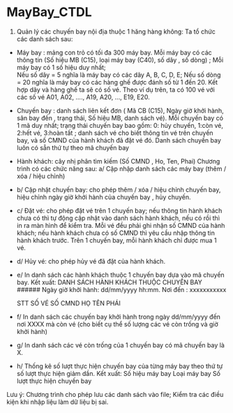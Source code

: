# MayBay_CTDL

1.	Quản lý các chuyến bay nội địa thuộc 1 hăng hàng không: Ta tổ chức các danh sách sau: 
- Máy bay : mảng con trỏ có tối đa 300 máy bay. Mỗi máy bay có các thông tin (Số hiệu MB (C15), loại máy bay (C40), số dãy , số dòng) ;  Mỗi máy bay có 1 số hiệu duy nhất;  
  Nếu số dãy = 5 nghĩa là máy bay có các dãy A, B, C, D, E; Nếu số dòng = 20 nghĩa là máy bay có các hàng ghế được đánh số từ 1 đến 20. Kết hợp dãy và hàng ghế ta sẽ có số vé.
Theo ví dụ trên, ta có 100 vé với các số vé A01, A02, ...., A19, A20, …, E19, E20.
- Chuyến bay : danh sách liên kết đơn ( Mã CB (C15),  Ngày giờ khởi hành, sân bay đến , trạng thái, Số hiệu MB, danh sách vé). Mỗi chuyến bay có 1 mã duy nhất; trạng thái chuyến bay bao gồm: 0: hủy chuyến, 1:còn vé, 2:hết vé, 3:hoàn tất ; danh sách vé cho biết thông tin vé trên chuyến bay, và số CMND của hành khách đã đặt vé đó. Danh sách chuyến bay luôn có sẵn thứ tự theo mã chuyến bay
- Hành khách: cây nhị phân tìm kiếm (Số CMND , Ho, Ten,  Phai)
Chương trình có các chức năng sau: 
a/ Cập nhập danh sách các máy bay (thêm / xóa / hiệu chỉnh)
- b/ Cập nhật chuyến bay: cho phép thêm / xóa / hiệu chỉnh chuyến bay, hiệu chỉnh ngày giờ khởi hành của chuyến bay , hủy chuyến.
- c/ Đặt vé: cho phép đặt vé trên 1 chuyến bay; nếu thông tin hành khách chưa có thì tự động cập nhật vào danh sách hành khách, nếu có rồi thì in ra màn hình để kiểm tra. Mỗi vé đều phải ghi nhận số CMND của hành khách; nếu hành khách chưa có số CMND thì yêu cầu nhập thông tin hành khách trước. Trên 1 chuyến bay, mỗi hành khách chỉ được mua 1 vé.
- d/ Hủy vé: cho phép hủy vé đã đặt của hành khách.
- e/ In danh sách các hành khách thuộc 1 chuyến bay dựa vào mã chuyến bay. Kết xuất:
DANH SÁCH HÀNH KHÁCH THUỘC CHUYẾN BAY ######
Ngày giờ khởi hành: dd/mm/yyyy hh:mm.  Nơi đến : xxxxxxxxxxx

	STT	SỐ VÉ		SỐ CMND	HỌ TÊN	PHÁI
- f/ In danh sách các chuyến bay khởi hành trong  ngày dd/mm/yyyy đến nơi XXXX mà còn vé (cho biết cụ thể số lượng các vé còn trống và giờ khởi hành)
- g/ In danh sách các vé còn trống của 1 chuyến bay có mã chuyến bay là X. 
- h/ Thống kê số lượt thực hiện chuyến bay của từng máy bay theo thứ tự  số lượt thực hiện giảm dần. Kết xuất:
	Số hiệu máy bay	Loại máy bay	 	Số lượt thực hiện chuyến bay

Lưu ý: Chương trình cho phép lưu các danh sách vào file; Kiểm tra các điều kiện khi nhập liệu làm dữ liệu bị sai.

